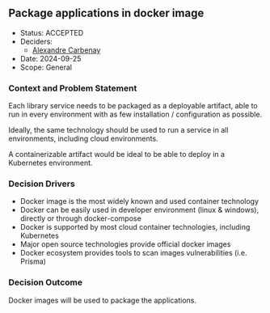 ## Package applications in docker image

* Status: ACCEPTED
* Deciders:
    * [Alexandre Carbenay](mailto:acarbenay@adhuc.fr)
* Date: 2024-09-25
* Scope: General

### Context and Problem Statement

Each library service needs to be packaged as a deployable artifact, able to run in every environment with as few
installation / configuration as possible.

Ideally, the same technology should be used to run a service in all environments, including cloud environments.

A containerizable artifact would be ideal to be able to deploy in a Kubernetes environment.

### Decision Drivers

* Docker image is the most widely known and used container technology
* Docker can be easily used in developer environment (linux & windows), directly or through docker-compose
* Docker is supported by most cloud container technologies, including Kubernetes
* Major open source technologies provide official docker images
* Docker ecosystem provides tools to scan images vulnerabilities (i.e. Prisma)

### Decision Outcome

Docker images will be used to package the applications.
